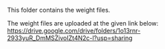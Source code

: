 This folder contains the weight files.

The weight files are uploaded at the given link below:
https://drive.google.com/drive/folders/1o13rnr-2933yuR_DmMSZivoIZt4N2c-l?usp=sharing
